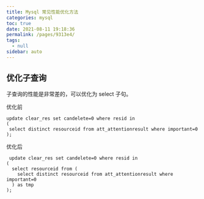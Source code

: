```yaml
---
title: Mysql 常见性能优化方法
categories: mysql
toc: true
date: 2021-08-11 19:18:36
permalink: /pages/9313e4/
tags: 
  - null
sidebar: auto
---
```


## 优化子查询

子查询的性能是非常差的，可以优化为 select 子句。

优化前

```
update clear_res set candelete=0 where resid in
(
 select distinct resourceid from att_attentionresult where important=0
);
```

优化后

```
 update clear_res set candelete=0 where resid in
(
  select resourceid from (
    select distinct resourceid from att_attentionresult where important=0
  ) as tmp
);
```
